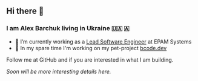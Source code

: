 ## Hi there 👋

### I am Alex Barchuk living in Ukraine 🇺🇦 🇦 

- 🔭  I’m currently working as a [Lead Software Engineer](https://www.linkedin.com/in/axbarchuk/) at EPAM Systems
- 🎲  In my spare time I'm working on my pet-project [bcode.dev](https://bcode.dev)

Follow me at GitHub and if you are interested in what I am building. 

_Soon will be more interesting details here._
